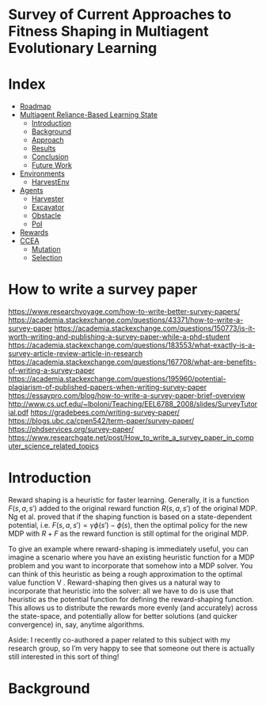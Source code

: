 Survey of Current Approaches to Fitness Shaping in Multiagent Evolutionary Learning
=====

# Index

- [Roadmap](#roadmap)
- [Multiagent Reliance-Based Learning State](#multiagent-reliance-based-learning)
  - [Introduction](#introduction)
  - [Background](#background)
  - [Approach](#approach)
  - [Results](#results)
  - [Conclusion](#conclusion)
  - [Future Work](#future-work)
- [Environments](#environments)
  - [HarvestEnv](#harvestenv)
- [Agents](#agents)
  - [Harvester](#harvester)
  - [Excavator](#excavator)
  - [Obstacle](#obstacle)
  - [PoI](#poi)
- [Rewards](#rewards)
- [CCEA](#ccea)
  - [Mutation](#mutation)
  - [Selection](#selection)

# How to write a survey paper

https://www.researchvoyage.com/how-to-write-better-survey-papers/
https://academia.stackexchange.com/questions/43371/how-to-write-a-survey-paper
https://academia.stackexchange.com/questions/150773/is-it-worth-writing-and-publishing-a-survey-paper-while-a-phd-student
https://academia.stackexchange.com/questions/183553/what-exactly-is-a-survey-article-review-article-in-research
https://academia.stackexchange.com/questions/167708/what-are-benefits-of-writing-a-survey-paper
https://academia.stackexchange.com/questions/195960/potential-plagiarism-of-published-papers-when-writing-survey-paper
https://essaypro.com/blog/how-to-write-a-survey-paper-brief-overview
http://www.cs.ucf.edu/~lboloni/Teaching/EEL6788_2008/slides/SurveyTutorial.pdf
https://gradebees.com/writing-survey-paper/
https://blogs.ubc.ca/cpen542/term-paper/survey-paper/
https://phdservices.org/survey-paper/
https://www.researchgate.net/post/How_to_write_a_survey_paper_in_computer_science_related_topics

# Introduction

Reward shaping is a heuristic for faster learning. Generally, it is a function $F(s,a,s′)$ added to the original reward function $R(s,a,s′)$ of the original MDP. Ng et al. proved that if the shaping function is based on a state-dependent potential, i.e. $F(s,a,s′)=γϕ(s′)−ϕ(s)$, then the optimal policy for the new MDP with $R+F$ as the reward function is still optimal for the original MDP.

To give an example where reward-shaping is immediately useful, you can imagine a scenario where you have an existing heuristic function for a MDP problem and you want to incorporate that somehow into a MDP solver. You can think of this heuristic as being a rough approximation to the optimal value function V
. Reward-shaping then gives us a natural way to incorporate that heuristic into the solver: all we have to do is use that heuristic as the potential function for defining the reward-shaping function. This allows us to distribute the rewards more evenly (and accurately) across the state-space, and potentially allow for better solutions (and quicker convergence) in, say, anytime algorithms.

Aside: I recently co-authored a paper related to this subject with my research group, so I’m very happy to see that someone out there is actually still interested in this sort of thing!

# Background
